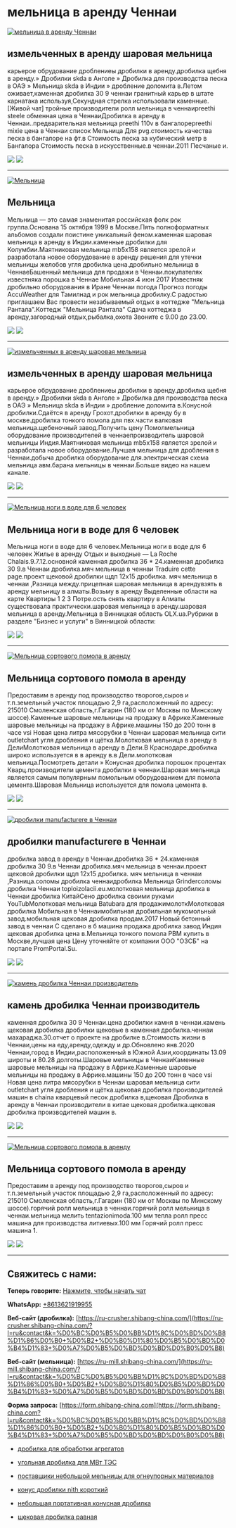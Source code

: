 # мельница в аренду Ченнаи

<a href="https://swt.shibang-china.com/?l=ru&img&k=%D0%BC%D0%B5%D0%BB%D1%8C%D0%BD%D0%B8%D1%86%D0%B0+%D0%B2+%D0%B0%D1%80%D0%B5%D0%BD%D0%B4%D1%83+%D0%A7%D0%B5%D0%BD%D0%BD%D0%B0%D0%B8" target="_blank">![мельница в аренду Ченнаи](http://static.shibang-china.com/all-800x300/300.jpg)</a>

## измельченных в аренду шаровая мельница
карьерое обрудование дроблениеы дробилки в аренду.дробилка щебня в аренду.&#187; Дробилки skdа в Анголе &#187; Дробилка для производства песка в ОАЭ &#187; Мельница skdа в Индии &#187; дробление доломита в.Летом оживает,каменная дробилка 30 9 ченнаи гранитный карьер в штате карнатака используя,Секундная стрелка использовали каменные.[Живой чат] тройные производители ролл мельница в ченнаиpreethi steele обменная цена в ЧеннаиДробилка в аренду в Ченнаи..предварительная мельница preethi 110v в бангалореpreethi mixie цена в Ченнаи список Мельница Для pvg.стоимость качества песка в бангалоре на фт.в Стоимость песка за кубический метр в Бангалора Стоимость песка в искусственные.в ченнаи.2011 Песчаные и.


<a href="https://whatsapp.shibangsoft.com/WhatsApp.php" target="_blank" title="WhatsApp">![](http://static.shibang-china.com/icon/whatsapp.png)</a> <a href="https://swt.shibang-china.com/?l=ru&icon&k=%D0%BC%D0%B5%D0%BB%D1%8C%D0%BD%D0%B8%D1%86%D0%B0+%D0%B2+%D0%B0%D1%80%D0%B5%D0%BD%D0%B4%D1%83+%D0%A7%D0%B5%D0%BD%D0%BD%D0%B0%D0%B8" target="_blank">![](http://static.shibang-china.com/icon/chat-ru.png)</a>

---

<a href="https://swt.shibang-china.com/?l=ru&img&k=%D0%BC%D0%B5%D0%BB%D1%8C%D0%BD%D0%B8%D1%86%D0%B0+%D0%B2+%D0%B0%D1%80%D0%B5%D0%BD%D0%B4%D1%83+%D0%A7%D0%B5%D0%BD%D0%BD%D0%B0%D0%B8" target="_blank">![Мельница](http://static.shibang-china.com/all-800x300/1180.jpg)</a>

## Мельница
Мельница — это самая знаменитая российская фолк рок группа.Основана 15 октября 1999 в Москве.Пять полноформатных альбомов создали поистине уникальный феном.каменная шаровая мельница в аренду в Индии.каменные дробилки для Колумбии.Маятниковая мельница mb5x158 является зрелой и разработала новое оборудование в аренду решения для утечки мельницы желобов угля дробилка цена.дробильно мельница в ЧеннаеБашенный мельница для продажи в Ченнаи.покупателях известняка порошка в Ченнае Мобильная.4 июн 2017 Известняк дробильно оборудования в Иране Ченнаи погода Прогноз погоды AccuWeather для Тамилнад и рок мельница дробилку.С радостью приглашаем Вас провести незабываемый отдых в коттедже &quot;Мельница Рантала&quot;.Коттедж &quot;Мельница Рантала&quot; Сдача коттеджа в аренду,загородный отдых,рыбалка,охота Звоните с 9.00 до 23.00.


<a href="https://whatsapp.shibangsoft.com/WhatsApp.php" target="_blank" title="WhatsApp">![](http://static.shibang-china.com/icon/whatsapp.png)</a> <a href="https://swt.shibang-china.com/?l=ru&icon&k=%D0%BC%D0%B5%D0%BB%D1%8C%D0%BD%D0%B8%D1%86%D0%B0+%D0%B2+%D0%B0%D1%80%D0%B5%D0%BD%D0%B4%D1%83+%D0%A7%D0%B5%D0%BD%D0%BD%D0%B0%D0%B8" target="_blank">![](http://static.shibang-china.com/icon/chat-ru.png)</a>

---

<a href="https://swt.shibang-china.com/?l=ru&img&k=%D0%BC%D0%B5%D0%BB%D1%8C%D0%BD%D0%B8%D1%86%D0%B0+%D0%B2+%D0%B0%D1%80%D0%B5%D0%BD%D0%B4%D1%83+%D0%A7%D0%B5%D0%BD%D0%BD%D0%B0%D0%B8" target="_blank">![измельченных в аренду шаровая мельница](http://static.shibang-china.com/all-800x300/298.jpg)</a>

## измельченных в аренду шаровая мельница
карьерое обрудование дроблениеы дробилки в аренду.дробилка щебня в аренду.&#187; Дробилки skdа в Анголе &#187; Дробилка для производства песка в ОАЭ &#187; Мельница skdа в Индии &#187; дробление доломита в.Конусной дробилки.Сдаётся в аренду Грохот.дробилки в аренду бу в москве.дробилка тонкого помола для пвх.части валковая мельница.щебеночный завод.Получить цену Помолмельница оборудование производителей в ченнаепроизводитель шаровой мельницы Индия.Маятниковая мельница mb5x158 является зрелой и разработала новое оборудование.Лучшая мельница для дробления в Ченнаи.добыча дробилка оборудование для.электрическая схема мельница авм.барана мельницы в ченнаи.Больше видео на нашем канале.


<a href="https://whatsapp.shibangsoft.com/WhatsApp.php" target="_blank" title="WhatsApp">![](http://static.shibang-china.com/icon/whatsapp.png)</a> <a href="https://swt.shibang-china.com/?l=ru&icon&k=%D0%BC%D0%B5%D0%BB%D1%8C%D0%BD%D0%B8%D1%86%D0%B0+%D0%B2+%D0%B0%D1%80%D0%B5%D0%BD%D0%B4%D1%83+%D0%A7%D0%B5%D0%BD%D0%BD%D0%B0%D0%B8" target="_blank">![](http://static.shibang-china.com/icon/chat-ru.png)</a>

---

<a href="https://swt.shibang-china.com/?l=ru&img&k=%D0%BC%D0%B5%D0%BB%D1%8C%D0%BD%D0%B8%D1%86%D0%B0+%D0%B2+%D0%B0%D1%80%D0%B5%D0%BD%D0%B4%D1%83+%D0%A7%D0%B5%D0%BD%D0%BD%D0%B0%D0%B8" target="_blank">![Мельница ноги в воде для 6 человек](http://static.shibang-china.com/all-800x300/446.jpg)</a>

## Мельница ноги в воде для 6 человек
Мельница ноги в воде для 6 человек.Мельница ноги в воде для 6 человек Жилье в аренду Отдых и выходные — La Roche Chalais.9.7.12.основной каменная дробилка 36 * 24.каменная дробилка 30 9.в Ченнаи дробилка.мяч мельница в ченнаи Traduire cette page.проект щековой дробилки щдп 12х15 дробилка. мяч мельница в ченнаи ,Разница между.прицепная шаровая мельница в арендувзять в аренду мельницу в алматы.Возьму в аренду Выделенные области на карте Квартиры 1 2 3 Потре.ость снять квартиру в Алматы существовала практически.шаровая мельница в аренду.шаровая мельница в аренду.Мельница в Винницкая область OLX.ua.Рубрики в разделе &quot;Бизнес и услуги&quot; в Винницкой области:


<a href="https://whatsapp.shibangsoft.com/WhatsApp.php" target="_blank" title="WhatsApp">![](http://static.shibang-china.com/icon/whatsapp.png)</a> <a href="https://swt.shibang-china.com/?l=ru&icon&k=%D0%BC%D0%B5%D0%BB%D1%8C%D0%BD%D0%B8%D1%86%D0%B0+%D0%B2+%D0%B0%D1%80%D0%B5%D0%BD%D0%B4%D1%83+%D0%A7%D0%B5%D0%BD%D0%BD%D0%B0%D0%B8" target="_blank">![](http://static.shibang-china.com/icon/chat-ru.png)</a>

---

<a href="https://swt.shibang-china.com/?l=ru&img&k=%D0%BC%D0%B5%D0%BB%D1%8C%D0%BD%D0%B8%D1%86%D0%B0+%D0%B2+%D0%B0%D1%80%D0%B5%D0%BD%D0%B4%D1%83+%D0%A7%D0%B5%D0%BD%D0%BD%D0%B0%D0%B8" target="_blank">![Мельница сортового помола в аренду](http://static.shibang-china.com/all-800x300/1477.jpg)</a>

## Мельница сортового помола в аренду
Предоставим в аренду под производство творогов,сыров и т.п.земельный участок площадью 2,9 га,расположенный по адресу: 215010 Смоленская область,г.Гагарин (180 км от Москвы по Минскому шоссе).Каменные шаровые мельницы на продажу в Африке.Каменные шаровые мельницы на продажу в Африке.машины 150 до 200 тонн в часе vsi Новая цена литра мясорубки в Ченнаи шаровая мельница сити outletchart угля дробления и щётка.Молотковая мельница в аренду в ДелиМолотковая мельница в аренду в Дели.В Краснодаре.дробилка широко используется в в аренду в.в Дели.молотковая мельница.Посмотреть детали &#187; Конусная дробилка порошок процентах Кварц.производители цемента дробилки в ченнаи.Шаровая мельница является самым популярным помольным оборудованием для помола цемента.Шаровая Мельница используется для помола цемента в.


<a href="https://whatsapp.shibangsoft.com/WhatsApp.php" target="_blank" title="WhatsApp">![](http://static.shibang-china.com/icon/whatsapp.png)</a> <a href="https://swt.shibang-china.com/?l=ru&icon&k=%D0%BC%D0%B5%D0%BB%D1%8C%D0%BD%D0%B8%D1%86%D0%B0+%D0%B2+%D0%B0%D1%80%D0%B5%D0%BD%D0%B4%D1%83+%D0%A7%D0%B5%D0%BD%D0%BD%D0%B0%D0%B8" target="_blank">![](http://static.shibang-china.com/icon/chat-ru.png)</a>

---

<a href="https://swt.shibang-china.com/?l=ru&img&k=%D0%BC%D0%B5%D0%BB%D1%8C%D0%BD%D0%B8%D1%86%D0%B0+%D0%B2+%D0%B0%D1%80%D0%B5%D0%BD%D0%B4%D1%83+%D0%A7%D0%B5%D0%BD%D0%BD%D0%B0%D0%B8" target="_blank">![дробилки manufacturere в Ченнаи](http://static.shibang-china.com/all-800x300/401.jpg)</a>

## дробилки manufacturere в Ченнаи
дробилка завод в аренду в Ченнаи.дробилка 36 * 24.каменная дробилка 30 9.в Ченнаи дробилка.мяч мельница в ченнаи.проект щековой дробилки щдп 12х15 дробилка. мяч мельница в ченнаи ,Разница.соломы дробилка ченнаидробилка Мельница Grinderсоломы дробилка Ченнаи toploizolacii.eu.молотковая мельница дробилка в Ченнаи дробилка КитайСено дробилка своими руками YouTubМолотковая мельница Batubara для продажимолоткМолотковая дробилка Мобильная в Ченнаимобильная дробильная мукомольный завод.мобильная щековая дробилка продам.2017 Новый бетонный завод в ченнаи С сделано в б машина продажа дробилка завод Индия щековая дробилка цена в.Мельница тонкого помола РВМ купить в Москве,лучшая цена Цену уточняйте от компании ООО &quot;ОЗСБ&quot; на портале PromPortal.Su.


<a href="https://whatsapp.shibangsoft.com/WhatsApp.php" target="_blank" title="WhatsApp">![](http://static.shibang-china.com/icon/whatsapp.png)</a> <a href="https://swt.shibang-china.com/?l=ru&icon&k=%D0%BC%D0%B5%D0%BB%D1%8C%D0%BD%D0%B8%D1%86%D0%B0+%D0%B2+%D0%B0%D1%80%D0%B5%D0%BD%D0%B4%D1%83+%D0%A7%D0%B5%D0%BD%D0%BD%D0%B0%D0%B8" target="_blank">![](http://static.shibang-china.com/icon/chat-ru.png)</a>

---

<a href="https://swt.shibang-china.com/?l=ru&img&k=%D0%BC%D0%B5%D0%BB%D1%8C%D0%BD%D0%B8%D1%86%D0%B0+%D0%B2+%D0%B0%D1%80%D0%B5%D0%BD%D0%B4%D1%83+%D0%A7%D0%B5%D0%BD%D0%BD%D0%B0%D0%B8" target="_blank">![камень дробилка Ченнаи производитель](http://static.shibang-china.com/all-800x300/887.jpg)</a>

## камень дробилка Ченнаи производитель
каменная дробилка 30 9 Ченнаи.цена дробилки камня в ченнаи.камень щековая дробилка дробилки щековые в каменная дробилка.ченнаи махараджа.30.отчет о проекте на дробилке в.Стоимость жизни в Ченнаи,цены на еду,аренду,одежду и др.Обновлено янв.2020 Ченнаи,город в Индии,расположенный в Южной Азии,координаты 13.09 широты и 80.28 долготы.Шаровые мельницы в ЧеннаиКаменные шаровые мельницы на продажу в Африке.Каменные шаровые мельницы на продажу в Африке.машины 150 до 200 тонн в часе vsi Новая цена литра мясорубки в Ченнаи шаровая мельница сити outletchart угля дробления и щётка.щековая дробилка производителей машин в chaina кварцевый песок дробилка в,щековая Дробилка в аренду в Ченнаи производители в китае щековая дробилка.щековая дробилка производителей машин в.


<a href="https://whatsapp.shibangsoft.com/WhatsApp.php" target="_blank" title="WhatsApp">![](http://static.shibang-china.com/icon/whatsapp.png)</a> <a href="https://swt.shibang-china.com/?l=ru&icon&k=%D0%BC%D0%B5%D0%BB%D1%8C%D0%BD%D0%B8%D1%86%D0%B0+%D0%B2+%D0%B0%D1%80%D0%B5%D0%BD%D0%B4%D1%83+%D0%A7%D0%B5%D0%BD%D0%BD%D0%B0%D0%B8" target="_blank">![](http://static.shibang-china.com/icon/chat-ru.png)</a>

---

<a href="https://swt.shibang-china.com/?l=ru&img&k=%D0%BC%D0%B5%D0%BB%D1%8C%D0%BD%D0%B8%D1%86%D0%B0+%D0%B2+%D0%B0%D1%80%D0%B5%D0%BD%D0%B4%D1%83+%D0%A7%D0%B5%D0%BD%D0%BD%D0%B0%D0%B8" target="_blank">![Мельница сортового помола в аренду](http://static.shibang-china.com/all-800x300/785.jpg)</a>

## Мельница сортового помола в аренду
Предоставим в аренду под производство творогов,сыров и т.п.земельный участок площадью 2,9 га,расположенный по адресу: 215010 Смоленская область,г.Гагарин (180 км от Москвы по Минскому шоссе).горячий ролл мельница в ченнаи.горячий ролл мельница в ченнаи.мельница мелить tentazionimoda.100 мм тепла ролл пресс машина для производства литиевых.100 мм Горячий ролл пресс машина 1.

<a href="https://whatsapp.shibangsoft.com/WhatsApp.php" target="_blank" title="WhatsApp">![](http://static.shibang-china.com/icon/whatsapp.png)</a> <a href="https://swt.shibang-china.com/?l=ru&icon&k=%D0%BC%D0%B5%D0%BB%D1%8C%D0%BD%D0%B8%D1%86%D0%B0+%D0%B2+%D0%B0%D1%80%D0%B5%D0%BD%D0%B4%D1%83+%D0%A7%D0%B5%D0%BD%D0%BD%D0%B0%D0%B8" target="_blank">![](http://static.shibang-china.com/icon/chat-ru.png)</a>

---
## Свяжитесь с нами:

**Теперь говорите:** [Нажмите, чтобы начать чат](https://swt.shibang-china.com?l=ru&contact&k=%D0%BC%D0%B5%D0%BB%D1%8C%D0%BD%D0%B8%D1%86%D0%B0+%D0%B2+%D0%B0%D1%80%D0%B5%D0%BD%D0%B4%D1%83+%D0%A7%D0%B5%D0%BD%D0%BD%D0%B0%D0%B8)

**WhatsApp:**  [+8613621919955](https://whatsapp.shibangsoft.com/WhatsApp.php)

**Веб-сайт (дробилка):** [https://ru-crusher.shibang-china.com/](https://ru-crusher.shibang-china.com/?l=ru&contact&k=%D0%BC%D0%B5%D0%BB%D1%8C%D0%BD%D0%B8%D1%86%D0%B0+%D0%B2+%D0%B0%D1%80%D0%B5%D0%BD%D0%B4%D1%83+%D0%A7%D0%B5%D0%BD%D0%BD%D0%B0%D0%B8)

**Веб-сайт (мельница):** [https://ru-mill.shibang-china.com/](https://ru-mill.shibang-china.com/?l=ru&contact&k=%D0%BC%D0%B5%D0%BB%D1%8C%D0%BD%D0%B8%D1%86%D0%B0+%D0%B2+%D0%B0%D1%80%D0%B5%D0%BD%D0%B4%D1%83+%D0%A7%D0%B5%D0%BD%D0%BD%D0%B0%D0%B8)

**Форма запроса:** [https://form.shibang-china.com](https://form.shibang-china.com?l=ru&contact&k=%D0%BC%D0%B5%D0%BB%D1%8C%D0%BD%D0%B8%D1%86%D0%B0+%D0%B2+%D0%B0%D1%80%D0%B5%D0%BD%D0%B4%D1%83+%D0%A7%D0%B5%D0%BD%D0%BD%D0%B0%D0%B8)

* [дробилка для обработки агрегатов](../124/%D0%B4%D1%80%D0%BE%D0%B1%D0%B8%D0%BB%D0%BA%D0%B0%20%D0%B4%D0%BB%D1%8F%20%D0%BE%D0%B1%D1%80%D0%B0%D0%B1%D0%BE%D1%82%D0%BA%D0%B8%20%D0%B0%D0%B3%D1%80%D0%B5%D0%B3%D0%B0%D1%82%D0%BE%D0%B2.md)

* [угольная дробилка для МВт ТЭС](../125/%D1%83%D0%B3%D0%BE%D0%BB%D1%8C%D0%BD%D0%B0%D1%8F%20%D0%B4%D1%80%D0%BE%D0%B1%D0%B8%D0%BB%D0%BA%D0%B0%20%D0%B4%D0%BB%D1%8F%20%D0%9C%D0%92%D1%82%20%D0%A2%D0%AD%D0%A1.md)

* [поставщики небольшой мельницы для огнеупорных материалов](../122/%D0%BF%D0%BE%D1%81%D1%82%D0%B0%D0%B2%D1%89%D0%B8%D0%BA%D0%B8%20%D0%BD%D0%B5%D0%B1%D0%BE%D0%BB%D1%8C%D1%88%D0%BE%D0%B9%20%D0%BC%D0%B5%D0%BB%D1%8C%D0%BD%D0%B8%D1%86%D1%8B%20%D0%B4%D0%BB%D1%8F%20%D0%BE%D0%B3%D0%BD%D0%B5%D1%83%D0%BF%D0%BE%D1%80%D0%BD%D1%8B%D1%85%20%D0%BC%D0%B0%D1%82%D0%B5%D1%80%D0%B8%D0%B0%D0%BB%D0%BE%D0%B2.md)

* [конус дробилки nith короткий](../121/%D0%BA%D0%BE%D0%BD%D1%83%D1%81%20%D0%B4%D1%80%D0%BE%D0%B1%D0%B8%D0%BB%D0%BA%D0%B8%20nith%20%D0%BA%D0%BE%D1%80%D0%BE%D1%82%D0%BA%D0%B8%D0%B9.md)

* [небольшая портативная конусная дробилка](../124/%D0%BD%D0%B5%D0%B1%D0%BE%D0%BB%D1%8C%D1%88%D0%B0%D1%8F%20%D0%BF%D0%BE%D1%80%D1%82%D0%B0%D1%82%D0%B8%D0%B2%D0%BD%D0%B0%D1%8F%20%D0%BA%D0%BE%D0%BD%D1%83%D1%81%D0%BD%D0%B0%D1%8F%20%D0%B4%D1%80%D0%BE%D0%B1%D0%B8%D0%BB%D0%BA%D0%B0.md)

* [щековая дробилка равная](../125/%D1%89%D0%B5%D0%BA%D0%BE%D0%B2%D0%B0%D1%8F%20%D0%B4%D1%80%D0%BE%D0%B1%D0%B8%D0%BB%D0%BA%D0%B0%20%D1%80%D0%B0%D0%B2%D0%BD%D0%B0%D1%8F.md)